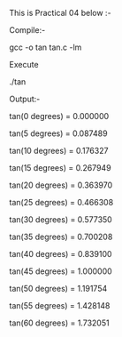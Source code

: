 This is Practical 04 below :-

Compile:-

gcc -o tan tan.c -lm

Execute

./tan

Output:-

tan(0 degrees) = 0.000000 

tan(5 degrees) = 0.087489 

tan(10 degrees) = 0.176327

tan(15 degrees) = 0.267949 

tan(20 degrees) = 0.363970 

tan(25 degrees) = 0.466308 

tan(30 degrees) = 0.577350 

tan(35 degrees) = 0.700208 


tan(40 degrees) = 0.839100 

tan(45 degrees) = 1.000000

tan(50 degrees) = 1.191754


tan(55 degrees) = 1.428148

tan(60 degrees) = 1.732051

